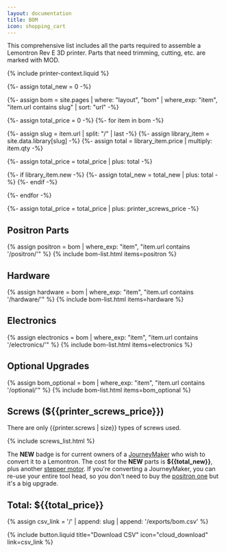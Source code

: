 ```yaml
---
layout: documentation
title: BOM
icon: shopping_cart
---
```


This comprehensive list includes all the parts required to assemble a Lemontron Rev E 3D printer. Parts that need
trimming, cutting, etc. are marked with MOD.

{% include printer-context.liquid %}

{%- assign total_new = 0 -%}

{%- assign bom = site.pages | where: "layout", "bom" | where_exp: "item", "item.url contains slug" | sort: "url" -%}

{%- assign total_price = 0 -%}
{%- for item in bom -%}

{%- assign slug = item.url | split: "/" | last -%}
{%- assign library_item = site.data.library[slug] -%}
{%- assign total = library_item.price | multiply: item.qty -%}

{%- assign total_price = total_price | plus: total -%}

{%- if library_item.new -%}
{%- assign total_new = total_new | plus: total -%}
{%- endif -%}

{%- endfor -%}

{%- assign total_price = total_price | plus: printer_screws_price -%}

<div></div>

## Positron Parts

{% assign positron = bom | where_exp: "item", "item.url contains '/positron/'" %}
{% include bom-list.html items=positron %}

## Hardware

{% assign hardware = bom | where_exp: "item", "item.url contains '/hardware/'" %}
{% include bom-list.html items=hardware %}

## Electronics

{% assign electronics = bom | where_exp: "item", "item.url contains '/electronics/'" %}
{% include bom-list.html items=electronics %}

## Optional Upgrades

{% assign bom_optional = bom | where_exp: "item", "item.url contains '/optional/'" %}
{% include bom-list.html items=bom_optional %}

## Screws (${{printer_screws_price}})

There are only {{printer.screws | size}} types of screws used.

{% include screws_list.html %}

The **NEW** badge is for current owners of a [JourneyMaker](/news/journeymaker) who wish to
convert it to a
Lemontron. The cost for the **NEW** parts is **${{total_new}}**, plus
another [stepper motor](/lemontron-rev-a/bom/stepper).
If you're converting a JourneyMaker, you can re-use your entire tool head, so you don't need to buy
the [positron one](/lemontron-rev-a/bom/hotend) but it's a big upgrade.

## Total: **${{total_price}}**

{% assign csv_link = '/' | append: slug | append: '/exports/bom.csv' %}
<div class="paragraph">
    {% include button.liquid title="Download CSV" icon="cloud_download" link=csv_link %}
</div>
